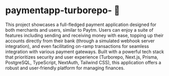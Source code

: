 # paymentapp-turborepo- 🚀

This project showcases a full-fledged payment application designed
for both merchants and users, similar to Paytm. Users can enjoy a
suite of features including sending and receiving money with ease,
topping up their accounts directly from their bank (through a
simulated webhook server integration), and even facilitating on-ramp
transactions for seamless integration with various payment gateways.
Built with a powerful tech stack that prioritizes security and user
experience (Turborepo, Next.js, Prisma, PostgreSQL, TypeScript,
NextAuth, Tailwind CSS), this application offers a robust and
user-friendly platform for managing finances.
